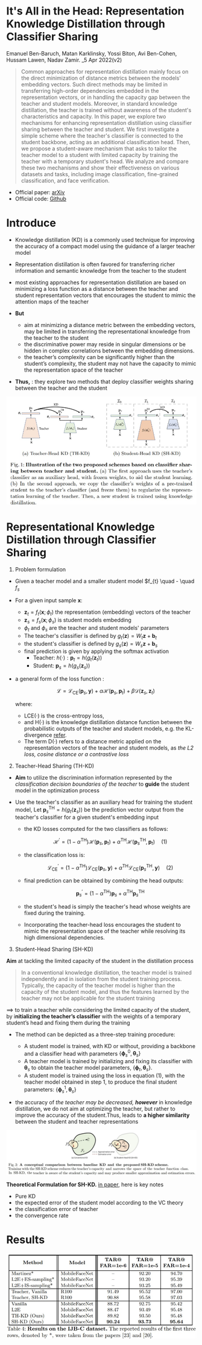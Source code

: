 # It's All in the Head: Representation Knowledge Distillation through Classifier Sharing
Emanuel Ben-Baruch, Matan Karklinsky, Yossi Biton, Avi Ben-Cohen, Hussam Lawen, Nadav Zamir. _5 Apr 2022(v2)

>Common approaches for representation distillation mainly focus on the direct minimization of distance metrics between the models' embedding vectors. Such direct methods may be limited in transferring high-order dependencies embedded in the representation vectors, or in handling the capacity gap between the teacher and student models. Moreover, in standard knowledge distillation, the teacher is trained without awareness of the student's characteristics and capacity. 
>In this paper, we explore two mechanisms for enhancing representation distillation using classifier sharing between the teacher and student. We first investigate a simple scheme where the teacher's classifier is connected to the student backbone, acting as an additional classification head. Then, we propose a student-aware mechanism that asks to tailor the teacher model to a student with limited capacity by training the teacher with a temporary student's head. We analyze and compare these two mechanisms and show their effectiveness on various datasets and tasks, including image classification, fine-grained classification, and face verification.

* Official paper: [arXiv](https://arxiv.org/abs/2201.06945)
* Official code: [Github](https://github.com/alibaba-miil/headsharingkd)

# Introduce

- Knowledge distillation (KD) is a commonly used technique for improving the accuracy of a compact model using the guidance of a larger teacher model
- Representation distillation is often favored for transferring richer information and semantic knowledge from the teacher to the student
- most existing approaches for representation distillation are based on minimizing a loss function as a distance between the teacher and student representation vectors that encourages the student to mimic the attention maps of the teacher
- **But**
  -  aim at minimizing a distance metric between the embedding vectors, may be limited in transferring the representational knowledge from the teacher to the student
  - the discriminative power may reside in singular dimensions or be hidden in complex correlations between the embedding dimensions. 
  -  the teacher’s complexity can be significantly
higher than the student’s complexity, the student may not have the capacity to mimic the representation space of the teacher

- **Thus,** : they explore two methods that deploy classifier weights sharing between the teacher and the student

![fig1](../../../asset/images/FR/Headsharingkd/fig1.jpg)


# Representational Knowledge Distillation through Classifier Sharing

1. Problem formulation
- Given a teacher model and a smaller student model $f_{t} \quad - \quad $f_{s}$
- For a given input sample $\mathbf{x}$:
  -   $\mathbf{z}_{t}=f_{t}\left(\mathbf{x} ; \phi_{t}\right)$  the representation (embedding) vectors of the teacher 
  -   $\mathbf{z}_{s}=f_{s}\left(\mathbf{x} ; \phi_{s}\right)$ is student models embedding
  -   $\phi_{t} \text{ and } \phi_{s}$ are the teacher and student models' parameters
  -   The teacher's classifier is defined by $g_{t}(\mathbf{z})=W_{t} \mathbf{z}+\mathbf{b}_{t}$
  -   the student's classifier is defined by $g_{s}(\mathbf{z})=W_{s} \mathbf{z}+\mathbf{b}_{s}$
  -   final prediction is given by applying the softmax activation
      -  Teacher: $h(\cdot): \mathbf{p}_{t}=h\left(g_{t}\left(\mathbf{z}_{t}\right)\right)$
      -   Student: $\mathbf{p}_{s}=h\left(g_{s}\left(\mathbf{z}_{s}\right)\right)$ 
-   a general form of the loss function :

    $$\mathcal{L}=\mathcal{L}_{\mathrm{CE}}\left(\mathbf{p}_{s}, \mathbf{y}\right)+\alpha \mathcal{H}\left(\mathbf{p}_{s}, \mathbf{p}_{t}\right)+\beta \mathcal{D}\left(\mathbf{z}_{s}, \mathbf{z}_{t}\right)$$

    where:
    - LCE(·) is the cross-entropy loss, 
    - and H(·) is the knowledge distillation distance function between the probabilistic outputs of the teacher and student models, e.g. the KL-divergence [refer](../../3.Person%20ReID/P2LR.md). 
    - The term D(·) refers to a distance metric applied on the representation vectors of the teacher and student models, as _the L2 loss, cosine distance or a contrastive loss_  

2. Teacher-Head Sharing (TH-KD) 

-  **Aim** to utilize the discrimination information represented by the _classification decision boundaries of the teacher_ to **guide** the student model in the optimization process

- Use the teacher's classifier as an auxiliary head for training the student model, Let $\mathbf{p}_{s}^{\mathrm{TH}}=h\left(g_{t}\left(\mathbf{z}_{s}\right)\right)$ be the prediction vector output from the teacher's classifier for a given student's embedding input
  - the KD losses computed for the two classifiers as follows:

    $$\mathcal{H}^{\prime}=\left(1-\alpha^{\mathrm{TH}}\right) \mathcal{H}\left(\mathbf{p}_{s}, \mathbf{p}_{t}\right)+\alpha^{\mathrm{TH}} \mathcal{H}\left(\mathbf{p}_{s}^{\mathrm{TH}}, \mathbf{p}_{t}\right)\quad \text{(1)}$$

  - the classification loss is:

    $$\mathcal{L}_{\mathrm{CE}}^{\prime}=\left(1-\alpha^{\mathrm{TH}}\right) \mathcal{L}_{\mathrm{CE}}\left(\mathbf{p}_{s}, \mathbf{y}\right)+\alpha^{\mathrm{TH}} \mathcal{L}_{\mathrm{CE}}\left(\mathbf{p}_{s}^{\mathrm{TH}}, \mathbf{y}\right) \quad \text{(2)}$$

  - final prediction can be obtained by combining the head outputs:
    
    $$\mathbf{p}_{s}^{\prime}=\left(1-\alpha^{\mathrm{TH}}\right) \mathbf{p}_{s}+\alpha^{\mathrm{TH}} \mathbf{p}_{s}^{\mathrm{TH}}$$

  - the student's head is simply the teacher's head whose weights are fixed during the training.
  - Incorporating the teacher-head loss encourages the student to mimic the representation space of the teacher while resolving its high dimensional dependencies.


3.  Student-Head Sharing (SH-KD)

**Aim** at tackling the limited capacity of the student in the distillation process
> In a conventional knowledge distillation, the teacher model is trained independently and in isolation from the student training process. Typically, the capacity of the teacher model is higher than the capacity of the student model, and thus the features learned by the teacher may not be applicable for
the student training

==> to train a teacher while considering the limited
capacity of the student, by i**nitializing the teacher’s classifier** with the weights of a temporary student’s head and fixing them during the training

- The method can be depicted as a three-step training procedure:
  - A student model is trained, with KD or without, providing a backbone and a classifier head with parameters $\left\{\boldsymbol{\phi}_{s}^{0}, \boldsymbol{\theta}_{s}\right\}$
  - A teacher model is trained by initializing and fixing its classifier with $\boldsymbol{\theta}_{s}$ to obtain the teacher model parameters, $\left\{\boldsymbol{\phi}_{t}, \boldsymbol{\theta}_{s}\right\}$.
  - A student model is trained using the loss in equation (1), with the teacher model obtained in step 1, to produce the final student parameters: $\left\{\boldsymbol{\phi}_{s}^{1}, \boldsymbol{\theta}_{s}\right\}$

- the accuracy of _the teacher may be decreased,_ ***however*** in knowledge distillation, we do not aim at optimizing the teacher, but rather to improve the accuracy of the student.Thus, leads to **a higher similarity** between the student and teacher representations 

![fig2](../../../asset/images/FR/Headsharingkd/fig2.jpg)

**Theoretical Formulation for SH-KD.** [in paper](https://arxiv.org/abs/2201.06945), here is key notes
  -   Pure KD
  -  the expected error of the student model according to the VC theory 
  -   the classification error of teacher
  -   the convergence rate

# Results

![result](../../../asset/images/FR/Headsharingkd/result.jpg)
